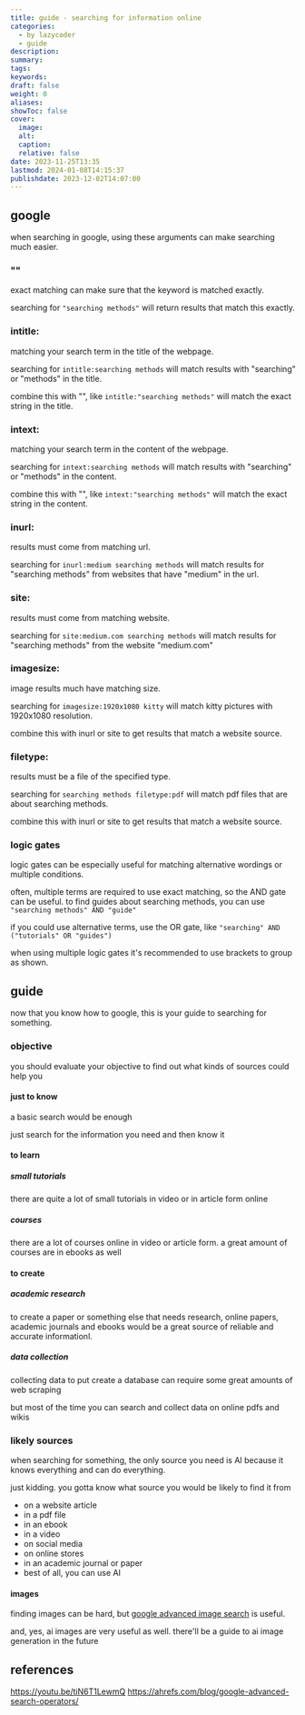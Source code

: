 ```yaml
---
title: guide - searching for information online
categories:
  - by lazycoder
  - guide
description: 
summary: 
tags: 
keywords: 
draft: false
weight: 0
aliases: 
showToc: false
cover:
  image: 
  alt: 
  caption: 
  relative: false
date: 2023-11-25T13:35
lastmod: 2024-01-08T14:15:37
publishdate: 2023-12-02T14:07:00
---
```

## google

when searching in google, using these arguments can make searching much easier.

### ""
exact matching can make sure that the keyword is matched exactly.

searching for `"searching methods"` will return results that match this exactly.

### intitle:
matching your search term in the title of the webpage.

searching for `intitle:searching methods` will match results with "searching" or "methods" in the title.

combine this with "", like `intitle:"searching methods"` will match the exact string in the title.

### intext:
matching your search term in the content of the webpage.

searching for `intext:searching methods` will match results with "searching" or "methods" in the content.

combine this with "", like `intext:"searching methods"` will match the exact string in the content.

### inurl:
results must come from matching url.

searching for `inurl:medium searching methods` will match results for "searching methods" from websites that have "medium" in the url.

### site:
results must come from matching website.

searching for `site:medium.com searching methods` will match results for "searching methods" from the website "medium.com"

### imagesize:
image results much have matching size.

searching for `imagesize:1920x1080 kitty` will match kitty pictures with 1920x1080 resolution.

combine this with inurl or site to get results that match a website source.

### filetype:
results must be a file of the specified type.

searching for `searching methods filetype:pdf` will match pdf files that are about searching methods.

combine this with inurl or site to get results that match a website source.

### logic gates
logic gates can be especially useful for matching alternative wordings or multiple conditions.

often, multiple terms are required to use exact matching, so the AND gate can be useful. to find guides about searching methods, you can use `"searching methods" AND "guide"`

if you could use alternative terms, use the OR gate, like `"searching" AND ("tutorials" OR "guides")`

when using multiple logic gates it's recommended to use brackets to group as shown.

## guide

now that you know how to google, this is your guide to searching for something.

### objective

you should evaluate your objective to find out what kinds of sources could help you

#### just to know

a basic search would be enough

just search for the information you need and then know it

#### to learn

##### small tutorials

there are quite a lot of small tutorials in video or in article form online

##### courses

there are a lot of courses online in video or article form. a great amount of courses are in ebooks as well

#### to create

##### academic research

to create a paper or something else that needs research, online papers, academic journals and ebooks would be a great source of reliable and accurate informationl.

##### data collection

collecting data to put create a database can require some great amounts of web scraping

but most of the time you can search and collect data on online pdfs and wikis



### likely sources

when searching for something, the only source you need is AI because it knows everything and can do everything.

just kidding. you gotta know what source you would be likely to find it from

- on a website article
- in a pdf file
- in an ebook
- in a video
- on social media
- on online stores
- in an academic journal or paper
- best of all, you can use AI

#### images

finding images can be hard, but [google advanced image search](https://www.google.com/advanced_image_search) is useful.

and, yes, ai images are very useful as well. there'll be a guide to ai image generation in the future


## references
<https://youtu.be/tiN6T1LewmQ>
<https://ahrefs.com/blog/google-advanced-search-operators/>

